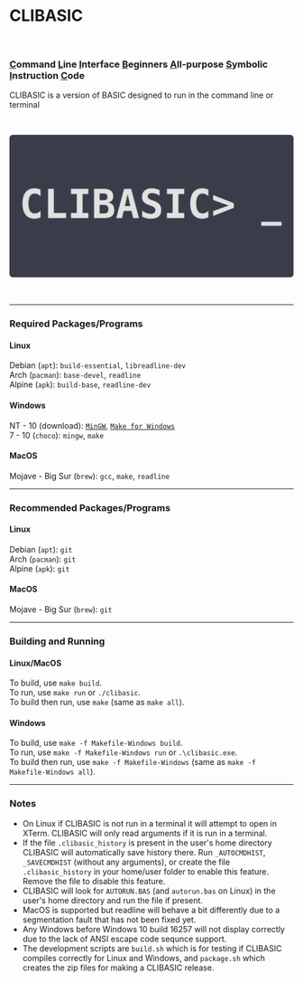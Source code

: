 # CLIBASIC <br>
<!----> <br>
### <ins>C</ins>ommand <ins>L</ins>ine <ins>I</ins>nterface <ins>B</ins>eginners <ins>A</ins>ll-purpose <ins>S</ins>ymbolic <ins>I</ins>nstruction <ins>C</ins>ode <br>
CLIBASIC is a version of BASIC designed to run in the command line or terminal
<!----> <br>
[![image](docs/clibasic_logo_rounded.png)](#?)
<!----> <br>
---
### Required Packages/Programs <br>
#### Linux <br>
Debian (`apt`): `build-essential`, `libreadline-dev` <br>
Arch (`pacman`): `base-devel`, `readline` <br>
Alpine (`apk`): `build-base`, `readline-dev` <br>
#### Windows <br>
NT - 10 (download): [`MinGW`](http://mingw-w64.org/doku.php/download/mingw-builds), [`Make for Windows`](http://gnuwin32.sourceforge.net/packages/make.htm) <br>
7 - 10 (`choco`): `mingw`, `make` <br>
#### MacOS <br>
Mojave - Big Sur (`brew`): `gcc`, `make`, `readline` <br>

---
### Recommended Packages/Programs <br>
#### Linux <br>
Debian (`apt`): `git` <br>
Arch (`pacman`): `git` <br>
Alpine (`apk`): `git` <br>
#### MacOS <br>
Mojave - Big Sur (`brew`): `git` <br>

---
### Building and Running <br>
#### Linux/MacOS <br>
To build, use `make build`. <br>
To run, use `make run` or `./clibasic`. <br>
To build then run, use `make` (same as `make all`). <br>
#### Windows <br>
To build, use `make -f Makefile-Windows build`. <br>
To run, use `make -f Makefile-Windows run` or `.\clibasic.exe`. <br>
To build then run, use `make -f Makefile-Windows` (same as `make -f Makefile-Windows all`). <br>

---
### Notes <br>
- On Linux if CLIBASIC is not run in a terminal it will attempt to open in XTerm. CLIBASIC will only read arguments if it is run in a terminal.
- If the file `.clibasic_history` is present in the user's home directory CLIBASIC will automatically save history there. Run `_AUTOCMDHIST`, `_SAVECMDHIST` (without any arguments), or create the file `.clibasic_history` in your home/user folder to enable this feature. Remove the file to disable this feature.
- CLIBASIC will look for `AUTORUN.BAS` (and `autorun.bas` on Linux) in the user's home directory and run the file if present.
- MacOS is supported but readline will behave a bit differently due to a segmentation fault that has not been fixed yet.
- Any Windows before Windows 10 build 16257 will not display correctly due to the lack of ANSI escape code sequnce support.
- The development scripts are `build.sh` which is for testing if CLIBASIC compiles correctly for Linux and Windows, and `package.sh` which creates the zip files for making a CLIBASIC release.
